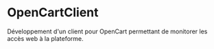 # OpenCartClient
Développement d'un client pour OpenCart permettant de monitorer les accès web à la plateforme.

